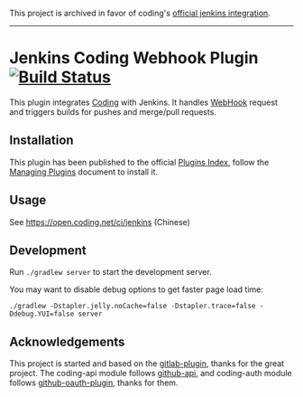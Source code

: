 This project is archived in favor of coding's [official jenkins integration](https://help.coding.net/docs/project-settings/service-hook/service.html#jenkins).

-------------
# Jenkins Coding Webhook Plugin [![Build Status](https://ci.jenkins.io/buildStatus/icon?job=Plugins%2Fcoding-webhook-plugin%2Fmaster)](https://ci.jenkins.io/job/Plugins/job/coding-webhook-plugin/job/master/)

This plugin integrates [Coding][1] with Jenkins. It handles [WebHook][2] request and triggers
builds for pushes and merge/pull requests.

## Installation

This plugin has been published to the official [Plugins Index][4], follow the [Managing Plugins][5]
document to install it.

## Usage

See <https://open.coding.net/ci/jenkins> (Chinese)

## Development

Run `./gradlew server` to start the development server.

You may want to disable debug options to get faster page load time: 

```
./gradlew -Dstapler.jelly.noCache=false -Dstapler.trace=false -Ddebug.YUI=false server
```

## Acknowledgements

This project is started and based on the [gitlab-plugin][3], thanks for the great project.
The coding-api module follows [github-api][6], and coding-auth module follows [github-oauth-plugin][7], thanks for them.

  [1]: https://coding.net
  [2]: https://open.coding.net/webhooks
  [3]: https://github.com/jenkinsci/gitlab-plugin
  [4]: https://plugins.jenkins.io
  [5]: https://jenkins.io/doc/book/managing/plugins
  [6]: https://github.com/kohsuke/github-api
  [7]: https://github.com/jenkinsci/github-oauth-plugin
